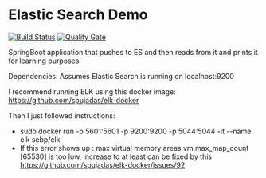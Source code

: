 # Elastic Search Demo

[![Build Status](https://travis-ci.org/ferzerkerx/elasticsearch-demo.svg?branch=master)](https://travis-ci.org/ferzerkerx/elasticsearch-demo)
[![Quality Gate](https://sonarcloud.io/api/project_badges/measure?project=com.ferzerkerx.elasticsearch%3Aelasticsearch-demo&metric=alert_status)](https://sonarcloud.io/dashboard/index/com.ferzerkerx.elasticsearch%3Aelasticsearch-demo)


SpringBoot application that pushes to ES and then reads from it and prints it for learning purposes

Dependencies:
Assumes Elastic Search is running on localhost:9200

I recommend running ELK using this docker image:
https://github.com/spujadas/elk-docker

Then I just followed instructions:
- sudo docker run -p 5601:5601 -p 9200:9200 -p 5044:5044 -it --name elk sebp/elk
- If this error shows up : 
max virtual memory areas vm.max_map_count [65530] is too low, increase to at least can be fixed by this https://github.com/spujadas/elk-docker/issues/92